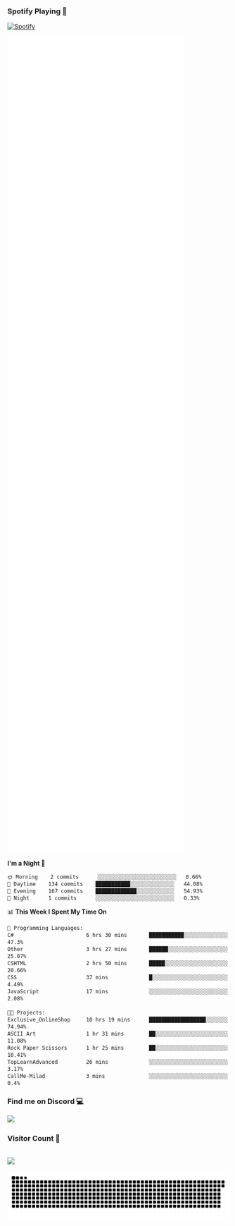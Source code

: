 ### Spotify Playing 🎵
[![Spotify](https://spotify-livestats-callme-milad.vercel.app/api/spotify)](https://open.spotify.com/user/314mrt6dxn5cqoxklh3thbwlr6by)

<img align="center" src="/github-metrics.svg" alt="Metrics" width="400">

<!--START_SECTION:waka-->
**I'm a Night 🦉** 

```text
🌞 Morning    2 commits      ░░░░░░░░░░░░░░░░░░░░░░░░░   0.66% 
🌆 Daytime    134 commits    ███████████░░░░░░░░░░░░░░   44.08% 
🌃 Evening    167 commits    █████████████░░░░░░░░░░░░   54.93% 
🌙 Night      1 commits      ░░░░░░░░░░░░░░░░░░░░░░░░░   0.33%

```


📊 **This Week I Spent My Time On** 

```text
💬 Programming Languages: 
C#                       6 hrs 30 mins       ███████████░░░░░░░░░░░░░░   47.3% 
Other                    3 hrs 27 mins       ██████░░░░░░░░░░░░░░░░░░░   25.07% 
CSHTML                   2 hrs 50 mins       █████░░░░░░░░░░░░░░░░░░░░   20.66% 
CSS                      37 mins             █░░░░░░░░░░░░░░░░░░░░░░░░   4.49% 
JavaScript               17 mins             ░░░░░░░░░░░░░░░░░░░░░░░░░   2.08%

🐱‍💻 Projects: 
Exclusive_OnlineShop     10 hrs 19 mins      ██████████████████░░░░░░░   74.94% 
ASCII Art                1 hr 31 mins        ██░░░░░░░░░░░░░░░░░░░░░░░   11.08% 
Rock Paper Scissors      1 hr 25 mins        ██░░░░░░░░░░░░░░░░░░░░░░░   10.41% 
TopLearnAdvanced         26 mins             ░░░░░░░░░░░░░░░░░░░░░░░░░   3.17% 
CallMe-Milad             3 mins              ░░░░░░░░░░░░░░░░░░░░░░░░░   0.4%

```


<!--END_SECTION:waka-->

### Find me on Discord 💻
<a href="https://discord.gg/pQVcABAxAy" rel="nofollow"> 
  <img src="https://discord.c99.nl/widget/theme-2/977957889358573609.png" data-canonical-src="https://discord.c99.nl/widget/theme-2/977957889358573609.png" style="max-width: 100%;"></a>

### Visitor Count 🔢
<p align="left"> 
  <br>
  <img src="https://profile-counter.glitch.me/callme-devil/count.svg" />
</p>

<img src="https://github.com/callme-devil/callme-devil/blob/output/github-contribution-grid-snake.svg" alt="snake" style="max-width: 100%;">

